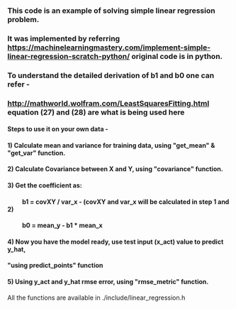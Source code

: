 ###	  This code is an example of solving simple linear regression problem.
###	  It was implemented by referring https://machinelearningmastery.com/implement-simple-linear-regression-scratch-python/ original code is in python.
###	  To understand the detailed derivation of b1 and b0 one can refer - 
###	  http://mathworld.wolfram.com/LeastSquaresFitting.html equation (27) and (28) are what is being used here

####	  Steps to use it on your own data - 
####	  1) Calculate mean and variance for training data, using "get_mean" & "get_var" function.
####	  2) Calculate Covariance between X and Y, using "covariance" function.
####	  3) Get the coefficient as:
####	  &nbsp; &nbsp; &nbsp; &nbsp; &nbsp;&nbsp;b1 = covXY / var_x - (covXY and var_x will be calculated in step 1 and 2)
####	  &nbsp; &nbsp; &nbsp; &nbsp; &nbsp;&nbsp;b0 = mean_y - b1 * mean_x
####	  4) Now you have the model ready, use test input (x_act) value to predict y_hat, 
####	  	"using predict_points" function
####	  5) Using y_act and y_hat rmse error, using "rmse_metric" function.

All the functions are available in ./include/linear_regression.h
